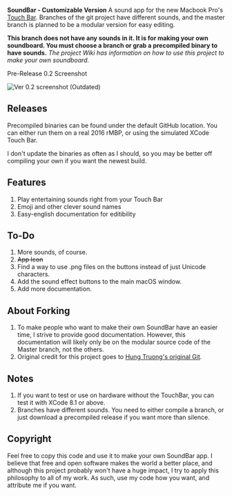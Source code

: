**SoundBar - Customizable Version**
A sound app for the new Macbook Pro's [Touch Bar](https://developer.apple.com/macos/touch-bar/).
Branches of the git project have different sounds, and the master branch is planned to be a modular version for easy editing.

**This branch does not have any sounds in it. It is for making your own soundboard. You must choose a branch or grab a precompiled binary to have sounds.**
*The project Wiki has information on how to use this project to make your own soundboard.*

Pre-Release 0.2 Screenshot

![Ver 0.2 screenshot](http://i.imgur.com/wDf23Ir.png)
(Outdated)

## Releases
Precompiled binaries can be found under the default GitHub location. You can either run them on a real 2016 rMBP, or using the simulated XCode Touch Bar.

I don't update the binaries as often as I should, so you may be better off compiling your own if you want the newest build.

## Features
1. Play entertaining sounds right from your Touch Bar
2. Emoji and other clever sound names
3. Easy-english documentation for editibility

## To-Do
1. More sounds, of course.
2. ~~App Icon~~
3. Find a way to use .png files on the buttons instead of just Unicode characters.
4. Add the sound effect buttons to the main macOS window.
5. Add more documentation.

## About Forking
1. To make people who want to make their own SoundBar have an easier time, I strive to provide good documentation. However, this documentation will likely only be on the modular source code of the Master branch, not the others.
2. Original credit for this project goes to [Hung Truong's original Git](https://github.com/hungtruong/TouchFart).

## Notes
1. If you want to test or use on hardware without the TouchBar, you can test it with XCode 8.1 or above.
2. Branches have different sounds. You need to either compile a branch, or just download a precompiled release if you want more than silence.


## Copyright
Feel free to copy this code and use it to make your own SoundBar app. I believe that free and open software makes the world a better place, and although this project probably won't have a huge impact, I try to apply this philosophy to all of my work. As such, use my code how you want, and attribute me if you want.
